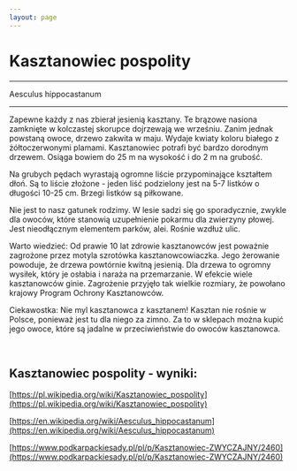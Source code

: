 ```yaml
---
layout: page
---
```


# Kasztanowiec pospolity

---
Aesculus hippocastanum

---
Zapewne każdy z nas zbierał jesienią kasztany. Te brązowe nasiona zamknięte w kolczastej skorupce dojrzewają we wrześniu. Zanim jednak powstaną owoce, drzewo zakwita w maju. Wydaje kwiaty koloru białego z żółtoczerwonymi plamami. Kasztanowiec potrafi być bardzo dorodnym drzewem. Osiąga bowiem do 25 m na wysokość i do 2 m na grubość.

Na grubych pędach wyrastają ogromne liście przypominające kształtem dłoń. Są to liście złożone - jeden liść podzielony jest na 5-7 listków o długości 10-25 cm. Brzegi listków są piłkowane.

Nie jest to nasz gatunek rodzimy. W lesie sadzi się go sporadycznie, zwykle dla owoców, które stanowią uzupełnienie pokarmu dla zwierzyny płowej. Jest nieodłącznym elementem parków, alei. Rośnie wzdłuż ulic.

Warto wiedzieć: Od prawie 10 lat zdrowie kasztanowców jest poważnie zagrożone przez motyla szrotówka kasztanowcowiaczka. Jego żerowanie powoduje, że drzewa powtórnie kwitną jesienią. Dla drzewa to ogromny wysiłek, który je osłabia i naraża na przemarzanie. W efekcie wiele kasztanowców ginie. Zagrożenie przyjęło tak wielkie rozmiary, że powołano krajowy Program Ochrony Kasztanowców.

Ciekawostka: Nie myl kasztanowca z kasztanem! Kasztan nie rośnie w Polsce, ponieważ jest tu dla niego za zimno. Za to w sklepach można kupić jego owoce, które są jadalne w przeciwieństwie do owoców kasztanowca.

 

## Kasztanowiec pospolity - wyniki:
[https://pl.wikipedia.org/wiki/Kasztanowiec_pospolity](https://pl.wikipedia.org/wiki/Kasztanowiec_pospolity)

[https://en.wikipedia.org/wiki/Aesculus_hippocastanum](https://en.wikipedia.org/wiki/Aesculus_hippocastanum)

[https://www.podkarpackiesady.pl/pl/p/Kasztanowiec-ZWYCZAJNY/2460](https://www.podkarpackiesady.pl/pl/p/Kasztanowiec-ZWYCZAJNY/2460)

